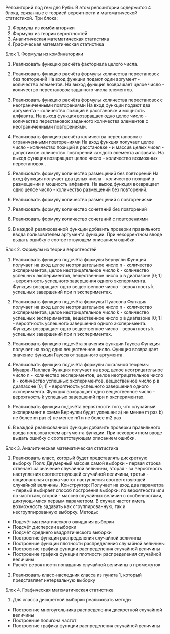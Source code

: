 Репозиторий под гем для Руби. В этом репозитории содержится 4 блока, связанные с теорией вероятности и математической статистикой. 
Три блока:
1) Формулы из комбинаторики
2) Формулы из теории вероятностей
3) Аналитическая математическая статистика
4) Графическая математическая статистика


Блок 1. Формулы из комбинаторики
1) Реализовать функцию расчёта факториала целого числа.
 
2) Реализовать функцию расчёта формулы количества перестановок без повторений
На вход функции подают один аргумент - количество элементов. 
На выход функция возвращает целое число - количество перестановок заданного числа элементов. 

3) Реализовать функцию расчёта формулы количества перестановок с неограниченными повторениями
На вход функции подают два аргумента - количество позиций в расстановке и мощность алфавита.
На выход функция возвращает одно целое число - количество перестановок заданного количества элементов с неограниченными повторениями.

4) Реализовать функцию расчёта количества перестановок с ограниченными повторениями
На вход функция получает целое число - количество позиций в расстановке - и массив целых чисел - допустимое количество повторений каждого элемента алфавита.
На выход функция возвращает целое число - количество возможных перестановок . 
  
5) Реализовать формулу количество размещений без повторений
На вход функция получает два целых числа - количество позиций в размещении и мощность алфавита.
На выход функция возвращает одно целое число - количество размещений без повторений.

6) Реализовать формулу количество размещений с повторениями
7) Реализовать формулу количество сочетаний без повторений
8) Реализовать формулу количество сочетаний с повторениями
9) В каждой реализованной функции добавить проверки правильного ввода пользователем аргумента функции. При некорректном вводе выдать ошибку с соответствующем описанием ошибки.

Блок 2. Формулы из теории вероятностей
1) Реализовать функцию подсчёта формулы Бернулли
Функция получает на вход целое неотрицательное число n - количество экспериментов, целое неотрицательное число k - количество успешных экспериментов, вещественное число p в диапазоне [0; 1] - вероятность успешного завершения одного эксперимента.
Функция возвращает одно вещественное число - вероятность k успешных завершений при n экспериментах.

2) Реализовать функцию подсчёта формулы Пуассона
Функция получает на вход целое неотрицательное число n - количество экспериментов, целое неотрицательное число k - количество успешных экспериментов, вещественное число p в диапазоне [0; 1] - вероятность успешного завершения одного эксперимента.
Функция возвращает одно вещественное число - вероятность k успешных завершений при n экспериментах.

3) Реализовать функцию подсчёта значения функции Гаусса
Функция получает на вход одно вещественное число.
Функция возвращает значение функции Гаусса от заданного аргумента.

4) Реализовать функцию подсчёта формулы локальной теоремы Муавра-Лапласа
Функция получает на вход целое неотрицательное число n - количество экспериментов, целое неотрицательное число k - количество успешных экспериментов, вещественное число p в диапазоне [0; 1] - вероятность успешного завершения одного эксперимента.
Функция возвращает одно вещественное число - вероятность k успешных завершений при n экспериментах.

5) Реализовать функции подсчёта вероятности того, что случайный эксперимент в схеме Бернулли будет успешен:
a) не менее m раз
b) не более m раз
c) не менее m1 и не более m2 раз

6) В каждой реализованной функции добавить проверки правильного ввода пользователем аргумента функции. При некорректном вводе выдать ошибку с соответствующем описанием ошибки.

Блок 3. Аналитическая математическая статистика
1) Реализовать класс, который будет представлять дискретную выборку
Поля:
Двумерный массив самой выборки - первая строка отвечает за значение случайной величины, вторая - за вероятность наступления соответствующей случайной величины, третья - опциональная строка частот наступления соответствующей случайной величины.
Конструктор:
Получает на вход два параметра - первый выбирает способ построения выборки: по вероятности или по частотам, второй - массив случайных величин с особенностями, диктующимися первым параметром.
В случае частот иметь возможность задавать как сгруппированную, так и несгруппированную выборку.
Методы:
- Подсчёт математического ожидания выборки
- Подсчёт дисперсии выборки
- Подсчёт среднего квадратического выборки
- Построение функции распределения случайной величины
- Построение функции плотности распределения случайной величины
- Построение графика функции распределения случайной величины
- Построение графика функции плотности распределения случайной величины
- Расчёт вероятности попадания случайной величины в промежуток
2) Реализовать класс-наследник класса из пункта 1, который представляет интервальную выборку

Блок 4. Графическая математическая статистика
1) Для класса дискретной выборки реализовать методы:
- Построение многоугольника распределения дискретной случайной величины
- Построение полигона частот
- Построение графика функции распределения случайной величины
